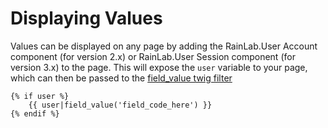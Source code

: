 # Displaying Values

Values can be displayed on any page by adding the RainLab.User Account component (for version 2.x) or RainLab.User Session component (for version 3.x) to the page.  This will expose the `user` variable to your page, which can then be passed to the [field_value twig filter](/attributize/usage/twigfilter.html)

```twig
{% if user %}
    {{ user|field_value('field_code_here') }}
{% endif %}
```

